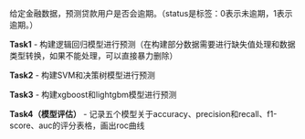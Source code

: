 给定金融数据，预测贷款用户是否会逾期。（status是标签：0表示未逾期，1表示逾期。）

**Task1** - 构建逻辑回归模型进行预测（在构建部分数据需要进行缺失值处理和数据类型转换，如果不能处理，可以直接暴力删除）

**Task2** - 构建SVM和决策树模型进行预测

**Task3** - 构建xgboost和lightgbm模型进行预测

**Task4（模型评估）** - 记录五个模型关于accuracy、precision和recall、f1-score、auc的评分表格，画出roc曲线
